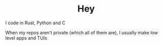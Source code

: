 <h1 align="center">Hey</h1>
I code in Rust, Python and C

When my repos aren't private (which all of them are), I usually make low level apps and TUIs